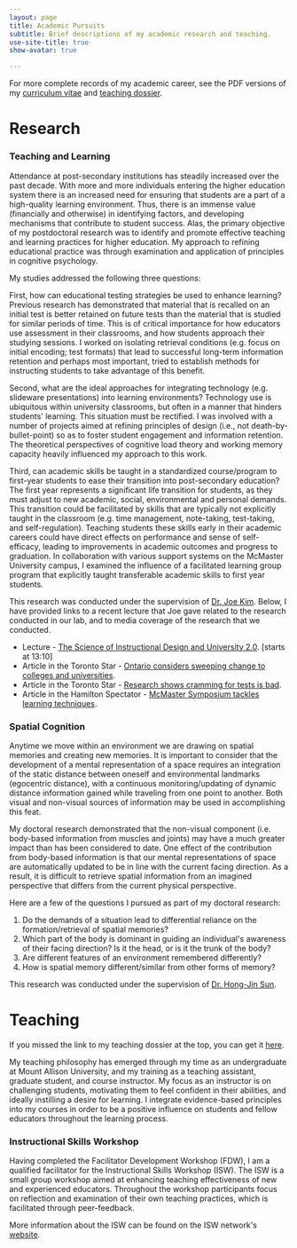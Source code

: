 ```yaml
---
layout: page
title: Academic Pursuits
subtitle: Brief descriptions of my academic research and teaching.
use-site-title: true
show-avatar: true

---
```


For more complete records of my academic career, see the PDF versions of my <a href = "/assets/Teeter_CV_November_2023.pdf" target = "_blank">curriculum vitae</a> and <a href = "/assets/Teeter_TeachingDossier_July2015.pdf" target = "_blank">teaching dossier</a>.


# Research 

### Teaching and Learning

Attendance at post-secondary institutions has steadily increased over the past decade. With more and more individuals entering the higher 
education system there is an increased need for ensuring that students are a part of a high-quality learning environment. Thus, there is an
immense value (financially and otherwise) in identifying factors, and developing mechanisms that contribute to student success. Alas, the 
primary objective of my postdoctoral research was to identify and promote effective teaching and learning practices for higher education. My 
approach to refining educational practice was through examination and application of principles in cognitive psychology.

My studies addressed the following three questions:

First, how can educational testing strategies be used to enhance learning? Previous research has demonstrated that material that is recalled 
on an initial test is better retained on future tests than the material that is studied for similar periods of time. This is of critical importance 
for how educators use assessment in their classrooms, and how students approach their studying sessions. I worked on isolating retrieval 
conditions (e.g. focus on initial encoding; test formats) that lead to successful long-term information retention and perhaps most important, 
tried to establish methods for instructing students to take advantage of this benefit.

Second, what are the ideal approaches for integrating technology (e.g. slideware presentations) into learning environments? Technology use 
is ubiquitous within university classrooms, but often in a manner that hinders students' learning. This situation must be rectified. I was 
involved with a number of projects aimed at refining principles of design (i.e., not death-by-bullet-point) so as to foster student engagement 
and information retention. The theoretical perspectives of cognitive load theory and working memory capacity heavily influenced my approach to
this work.

Third, can academic skills be taught in a standardized course/program to first-year students to ease their transition into post-secondary education? 
The first year represents a significant life transition for students, as they must adjust to new academic, social, environmental and personal 
demands. This transition could be facilitated by skills that are typically not explicitly taught in the classroom (e.g. time management, 
note-taking, test-taking, and self-regulation). Teaching students these skills early in their academic careers could have direct effects on 
performance and sense of self-efficacy, leading to improvements in academic outcomes and progress to graduation. In collaboration with 
various support systems on the McMaster University campus, I examined the influence of a facilitated learning group program that explicitly 
taught transferable academic skills to first year students.

This research was conducted under the supervision of <a href = "https://twitter.com/ProfJoeKim" target = "_blank"> Dr. Joe Kim</a>. Below, I have provided links to a recent lecture that Joe gave related 
to the research conducted in our lab, and to media coverage of the research that we conducted.

- Lecture - <a href = "http://www.youtube.com/watch?v=7znKw2Ir7iM" target = "_blank"> The Science of Instructional Design and University 2.0</a>. [starts at 13:10]
- Article in the Toronto Star - <a href = "http://www.thestar.com/news/gta/education/article/1250342--ontario-considers-sweeping-change-to-colleges-and-universities" target = "_blank"> Ontario considers sweeping change to colleges and universities</a>.
- Article in the Toronto Star - <a href = "http://www.thestar.com/yourtoronto/education/2013/11/15/school_exams_mom_and_dad_were_right_research_proves_cramming_for_tests_is_bad.html" target = "_blank"> Research shows cramming for tests is bad</a>.
- Article in the Hamilton Spectator - <a href = "http://www.thespec.com/news-story/4220473-mac-symposium-tackles-learning-techniques/" target = "_blank"> McMaster Symposium tackles learning techniques</a>.


### Spatial Cognition

Anytime we move within an environment we are drawing on spatial memories and creating new memories. It is important to consider that the 
development of a mental representation of a space requires an integration of the static distance between oneself and environmental landmarks 
(egocentric distance), with a continuous monitoring/updating of dynamic distance information gained while traveling from one point to another. 
Both visual and non-visual sources of information may be used in accomplishing this feat.

My doctoral research demonstrated that the non-visual component (i.e. body-based information from muscles and joints) may have a much greater 
impact than has been considered to date. One effect of the contribution from body-based information is that our mental representations of 
space are automatically updated to be in line with the current facing direction. As a result, it is difficult to retrieve spatial information 
from an imagined perspective that differs from the current physical perspective.

Here are a few of the questions I pursued as part of my doctoral research:

1. Do the demands of a situation lead to differential reliance on the formation/retrieval of spatial memories?
2. Which part of the body is dominant in guiding an individual's awareness of their facing direction? Is it the head, or is it the trunk of the body?
3. Are different features of an environment remembered differently?
4. How is spatial memory different/similar from other forms of memory?

This research was conducted under the supervision of <a href = "http://vr.mcmaster.ca/lab/" target = "_blank"> Dr. Hong-Jin Sun</a>.


# Teaching

If you missed the link to my teaching dossier at the top, you can get it [here]({{site.url}}/assets/Teeter_TeachingDossier_July2015.pdf).

My teaching philosophy has emerged through my time as an undergraduate at Mount Allison University, and my training as a teaching assistant, 
graduate student, and course instructor. My focus as an instructor is on challenging students, motivating them to feel confident in their 
abilities, and ideally instilling a desire for learning. I integrate evidence-based principles into my courses in order to be a 
positive influence on students and fellow educators throughout the learning process.

### Instructional Skills Workshop

Having completed the Facilitator Development Workshop (FDW), I am a qualified facilitator for the Instructional Skills Workshop (ISW). The 
ISW is a small group workshop aimed at enhancing teaching effectiveness of new and experienced educators. Throughout the workshop participants 
focus on reflection and examination of their own teaching practices, which is facilitated through peer-feedback.

More information about the ISW can be found on the ISW network's <a href = "https://iswnetwork.ca/about/isw-program-in-detail/" target = "_blank"> website</a>.
